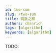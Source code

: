 ```yaml
---
id: two-sum
slug: /two-sum
title: 两数之和
authors: chanrich
tags: [algorithm]
keywords: [algorithm]
---
```


TODO: 